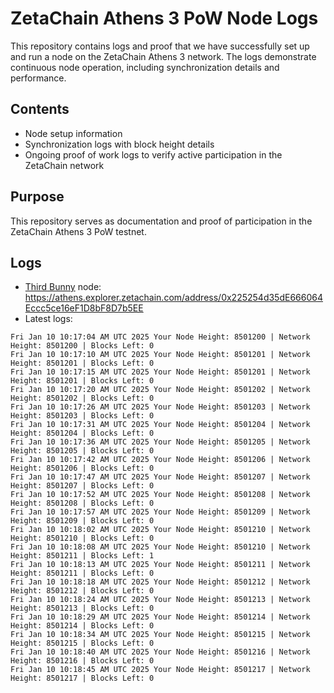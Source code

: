# ZetaChain Athens 3 PoW Node Logs
This repository contains logs and proof that we have successfully set up and run a node on the ZetaChain Athens 3 network. The logs demonstrate continuous node operation, including synchronization details and performance.

## Contents
- Node setup information
- Synchronization logs with block height details
- Ongoing proof of work logs to verify active participation in the ZetaChain network

## Purpose
This repository serves as documentation and proof of participation in the ZetaChain Athens 3 PoW testnet.

## Logs

- [Third Bunny](https://thirdbunny.xyz/) node: https://athens.explorer.zetachain.com/address/0x225254d35dE666064Eccc5ce16eF1D8bF8D7b5EE
- Latest logs:
```
Fri Jan 10 10:17:04 AM UTC 2025 Your Node Height: 8501200 | Network Height: 8501200 | Blocks Left: 0
Fri Jan 10 10:17:10 AM UTC 2025 Your Node Height: 8501201 | Network Height: 8501201 | Blocks Left: 0
Fri Jan 10 10:17:15 AM UTC 2025 Your Node Height: 8501201 | Network Height: 8501201 | Blocks Left: 0
Fri Jan 10 10:17:20 AM UTC 2025 Your Node Height: 8501202 | Network Height: 8501202 | Blocks Left: 0
Fri Jan 10 10:17:26 AM UTC 2025 Your Node Height: 8501203 | Network Height: 8501203 | Blocks Left: 0
Fri Jan 10 10:17:31 AM UTC 2025 Your Node Height: 8501204 | Network Height: 8501204 | Blocks Left: 0
Fri Jan 10 10:17:36 AM UTC 2025 Your Node Height: 8501205 | Network Height: 8501205 | Blocks Left: 0
Fri Jan 10 10:17:42 AM UTC 2025 Your Node Height: 8501206 | Network Height: 8501206 | Blocks Left: 0
Fri Jan 10 10:17:47 AM UTC 2025 Your Node Height: 8501207 | Network Height: 8501207 | Blocks Left: 0
Fri Jan 10 10:17:52 AM UTC 2025 Your Node Height: 8501208 | Network Height: 8501208 | Blocks Left: 0
Fri Jan 10 10:17:57 AM UTC 2025 Your Node Height: 8501209 | Network Height: 8501209 | Blocks Left: 0
Fri Jan 10 10:18:02 AM UTC 2025 Your Node Height: 8501210 | Network Height: 8501210 | Blocks Left: 0
Fri Jan 10 10:18:08 AM UTC 2025 Your Node Height: 8501210 | Network Height: 8501211 | Blocks Left: 1
Fri Jan 10 10:18:13 AM UTC 2025 Your Node Height: 8501211 | Network Height: 8501211 | Blocks Left: 0
Fri Jan 10 10:18:18 AM UTC 2025 Your Node Height: 8501212 | Network Height: 8501212 | Blocks Left: 0
Fri Jan 10 10:18:24 AM UTC 2025 Your Node Height: 8501213 | Network Height: 8501213 | Blocks Left: 0
Fri Jan 10 10:18:29 AM UTC 2025 Your Node Height: 8501214 | Network Height: 8501214 | Blocks Left: 0
Fri Jan 10 10:18:34 AM UTC 2025 Your Node Height: 8501215 | Network Height: 8501215 | Blocks Left: 0
Fri Jan 10 10:18:40 AM UTC 2025 Your Node Height: 8501216 | Network Height: 8501216 | Blocks Left: 0
Fri Jan 10 10:18:45 AM UTC 2025 Your Node Height: 8501217 | Network Height: 8501217 | Blocks Left: 0
```
